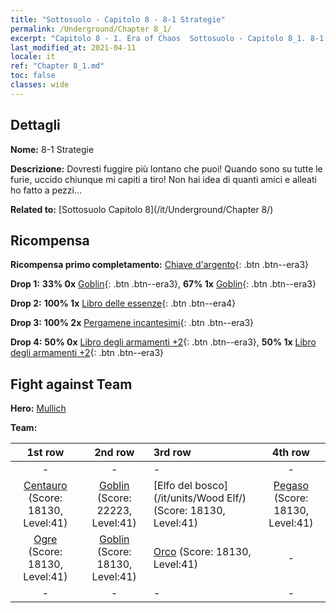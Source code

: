 ```yaml
---
title: "Sottosuolo - Capitolo 8 - 8-1 Strategie"
permalink: /Underground/Chapter 8_1/
excerpt: "Capitolo 8 - 1. Era of Chaos  Sottosuolo - Capitolo 8_1. 8-1 Strategie"
last_modified_at: 2021-04-11
locale: it
ref: "Chapter 8_1.md"
toc: false
classes: wide
---
```


## Dettagli

 **Nome:** 8-1 Strategie

 **Descrizione:** Dovresti fuggire più lontano che puoi! Quando sono su tutte le furie, uccido chiunque mi capiti a tiro! Non hai idea di quanti amici e alleati ho fatto a pezzi...

 **Related to:** [Sottosuolo Capitolo 8](/it/Underground/Chapter 8/)

## Ricompensa

 **Ricompensa primo completamento:** [Chiave d'argento](/it/Items/con_693/){: .btn .btn--era3}

 **Drop 1:** **33% 0x** [Goblin](/it/Items/unt_217/){: .btn .btn--era3}, **67% 1x** [Goblin](/it/Items/unt_217/){: .btn .btn--era3}

 **Drop 2:** **100% 1x** [Libro delle essenze](/it/Items/mat_39/){: .btn .btn--era4}

 **Drop 3:** **100% 2x** [Pergamene incantesimi](/it/Items/con_694/){: .btn .btn--era3}

 **Drop 4:** **50% 0x** [Libro degli armamenti +2](/it/Items/mat_32/){: .btn .btn--era3}, **50% 1x** [Libro degli armamenti +2](/it/Items/mat_32/){: .btn .btn--era3}


## Fight against Team
 **Hero:** [Mullich](/it/heroes/Mullich/)

 **Team:**


  | 1st row | 2nd row | 3rd row | 4th row |
  |:----:|:----:|:----|:----:|
  | - | - | - | - |
  | [Centauro](/it/units/Centaur/) (Score: 18130, Level:41)  | [Goblin](/it/units/Goblin/) (Score: 22223, Level:41)  | [Elfo del bosco](/it/units/Wood Elf/) (Score: 18130, Level:41)  | [Pegaso](/it/units/Pegasus/) (Score: 18130, Level:41)  |
  | [Ogre](/it/units/Ogre/) (Score: 18130, Level:41)  | [Goblin](/it/units/Goblin/) (Score: 18130, Level:41)  | [Orco](/it/units/Orc/) (Score: 18130, Level:41)  | - |
  | - | - | - | - |


